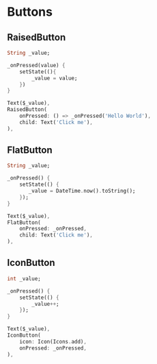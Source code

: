 # Buttons

## RaisedButton

~~~dart
String _value;

_onPressed(value) {
    setState((){
        _value = value;
    })
}

Text($_value),
RaisedButton(
	onPressed: () => _onPressed('Hello World'),
    child: Text('Click me'),
),
~~~

## FlatButton

~~~dart
String _value;

_onPressed() {
    setState(() {
       _value = DateTime.now().toString(); 
    });
}

Text($_value),
FlatButton(
	onPressed: _onPressed,
    child: Text('Click me'),
),
~~~

## IconButton

~~~dart
int _value;

_onPressed() {
    setState(() {
        _value++;
    });
}

Text($_value),
IconButton(
	icon: Icon(Icons.add),
    onPressed: _onPressed,
),
~~~


